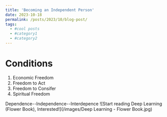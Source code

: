 ```yaml
---
title: 'Becoming an Independent Person'
date: 2023-10-18
permalink: /posts/2023/10/blog-post/
tags:
  - #cool posts
  - #category1
  - #category2
---
```

Conditions
====
1.  Economic Freedom
2.  Freedom to Act
3.  Freedom to Consifer
4.  Spiritual Freedom

Dependence--Independence--Interdepence
![Start reading Deep Learning (Flower Book), Interested!](/images/Deep Learning - Flower Book.jpg)